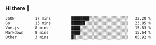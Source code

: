### Hi there 👋

<!--
**urzz/urzz** is a ✨ _special_ ✨ repository because its `README.md` (this file) appears on your GitHub profile.

Here are some ideas to get you started:

- 🔭 I’m currently working on ...
- 🌱 I’m currently learning ...
- 👯 I’m looking to collaborate on ...
- 🤔 I’m looking for help with ...
- 💬 Ask me about ...
- 📫 How to reach me: ...
- 😄 Pronouns: ...
- ⚡ Fun fact: ...
-->

<!--START_SECTION:waka-->

```txt
JSON         17 mins         ████████░░░░░░░░░░░░░░░░░   32.20 %
Go           13 mins         ██████░░░░░░░░░░░░░░░░░░░   23.85 %
Vue.js       8 mins          ████░░░░░░░░░░░░░░░░░░░░░   15.83 %
Markdown     8 mins          ████░░░░░░░░░░░░░░░░░░░░░   15.64 %
Other        3 mins          █▒░░░░░░░░░░░░░░░░░░░░░░░   05.92 %
```

<!--END_SECTION:waka-->
